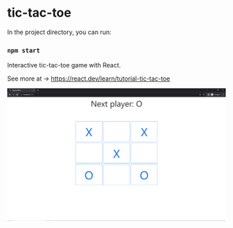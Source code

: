 # tic-tac-toe

In the project directory, you can run:

### `npm start`

Interactive tic-tac-toe game with React.

See more at -> https://react.dev/learn/tutorial-tic-tac-toe

<p align="center">
  <img src="https://raw.githubusercontent.com/iurecastro/tic-tac-toe/master/printgame.png" title="tic-tac-toe">  
</p>
